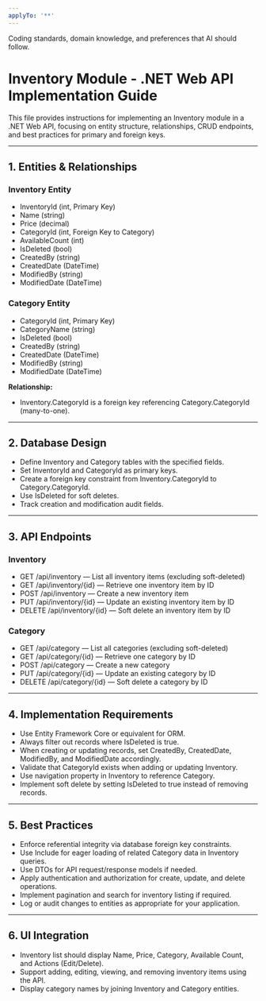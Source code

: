 ```yaml
---
applyTo: '**'
---
```

Coding standards, domain knowledge, and preferences that AI should follow.

# Inventory Module - .NET Web API Implementation Guide

This file provides instructions for implementing an Inventory module in a .NET Web API, focusing on entity structure, relationships, CRUD endpoints, and best practices for primary and foreign keys.

---

## 1. Entities & Relationships

### Inventory Entity

- InventoryId (int, Primary Key)
- Name (string)
- Price (decimal)
- CategoryId (int, Foreign Key to Category)
- AvailableCount (int)
- IsDeleted (bool)
- CreatedBy (string)
- CreatedDate (DateTime)
- ModifiedBy (string)
- ModifiedDate (DateTime)

### Category Entity

- CategoryId (int, Primary Key)
- CategoryName (string)
- IsDeleted (bool)
- CreatedBy (string)
- CreatedDate (DateTime)
- ModifiedBy (string)
- ModifiedDate (DateTime)

**Relationship:**  
- Inventory.CategoryId is a foreign key referencing Category.CategoryId (many-to-one).

---

## 2. Database Design

- Define Inventory and Category tables with the specified fields.
- Set InventoryId and CategoryId as primary keys.
- Create a foreign key constraint from Inventory.CategoryId to Category.CategoryId.
- Use IsDeleted for soft deletes.
- Track creation and modification audit fields.

---

## 3. API Endpoints

### Inventory

- GET    /api/inventory           — List all inventory items (excluding soft-deleted)
- GET    /api/inventory/{id}      — Retrieve one inventory item by ID
- POST   /api/inventory           — Create a new inventory item
- PUT    /api/inventory/{id}      — Update an existing inventory item by ID
- DELETE /api/inventory/{id}      — Soft delete an inventory item by ID

### Category

- GET    /api/category            — List all categories (excluding soft-deleted)
- GET    /api/category/{id}       — Retrieve one category by ID
- POST   /api/category            — Create a new category
- PUT    /api/category/{id}       — Update an existing category by ID
- DELETE /api/category/{id}       — Soft delete a category by ID

---

## 4. Implementation Requirements

- Use Entity Framework Core or equivalent for ORM.
- Always filter out records where IsDeleted is true.
- When creating or updating records, set CreatedBy, CreatedDate, ModifiedBy, and ModifiedDate accordingly.
- Validate that CategoryId exists when adding or updating Inventory.
- Use navigation property in Inventory to reference Category.
- Implement soft delete by setting IsDeleted to true instead of removing records.

---

## 5. Best Practices

- Enforce referential integrity via database foreign key constraints.
- Use Include for eager loading of related Category data in Inventory queries.
- Use DTOs for API request/response models if needed.
- Apply authentication and authorization for create, update, and delete operations.
- Implement pagination and search for inventory listing if required.
- Log or audit changes to entities as appropriate for your application.

---

## 6. UI Integration

- Inventory list should display Name, Price, Category, Available Count, and Actions (Edit/Delete).
- Support adding, editing, viewing, and removing inventory items using the API.
- Display category names by joining Inventory and Category entities.